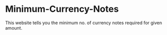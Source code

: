 # Minimum-Currency-Notes
This website tells you the minimum no. of currency notes required for given amount.
